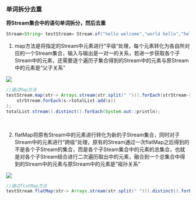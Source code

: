 
<!-- # Stream的Map和FlatMap的区别 -->


### 单词拆分去重 <!-- {docsify-ignore} -->

**将Stream集合中的语句单词拆分，然后去重**

```java
Stream<String> testStream= Stream.of("hello welcome","world hello","hello world","hello world welcome");
```
 
1. map方法是将指定的Stream中元素进行“平级”处理，每个元素转化为各自所对应的一个Stream集合，输入与输出是一对一的关系，若进一步获取各个子Stream中的元素，还需要逐个遍历子集合得到的Stream中的元素与原Stream中的元素是“父子关系”

![](https://gitee.com/zhantu/picture-bed/raw/master/repository/technology-blog/blog-library/54.png)

```java
//通过Map方法
testStream.map(str-> Arrays.stream(str.split(" "))).forEach(strStream->
    strStream.forEach(s->totalList.add(s))
);
totalList.stream().distinct().forEach(System.out::println);
```

<br/>

2. flatMap将原有Stream中的元素进行转化为新的子Stream集合，同时对子Stream中的元素进行“跨级”处理，原有的Stream通过一次flatMap之后得到的不是各个子Stream的集合，而是各个子Steam集合中的元素的总集合，也就是对各个子Stream结合进行二次遍历取出中的元素，融合到一个总集合中得到的Stream中的元素与原Stream中的元素是“祖孙关系”

![](https://gitee.com/zhantu/picture-bed/raw/master/repository/technology-blog/blog-library/55.png)

```java
//通过flatMap方法
testStream.flatMap(str-> Arrays.stream(str.split(" "))).distinct().forEach(System.out::println);
```



